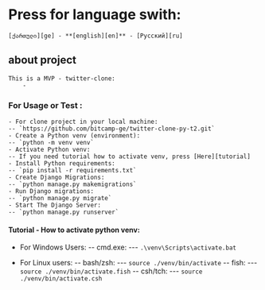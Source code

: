 # Press for language swith:
    [ქართული][ge] - **[english][en]** - [Русский][ru]

## about project
    This is a MVP - twitter-clone:
        - 

### For Usage or Test :
    - For clone project in your local machine:
    -- `https://github.com/bitcamp-ge/twitter-clone-py-t2.git`
    - Create a Python venv (environment):
    -- `python -m venv venv`
    - Activate Python venv:
    -- If you need tutorial how to activate venv, press [Here][tutorial]
    - Install Python requirements:
    -- `pip install -r requirements.txt`
    - Create Django Migrations:
    -- `python manage.py makemigrations`
    - Run Django migrations:
    -- `python manage.py migrate`
    - Start The Django Server:
    -- `python manage.py runserver`


#### Tutorial - How to activate python venv:

- For Windows Users:
-- cmd.exe:
--- `.\venv\Scripts\activate.bat`

- For Linux users:
-- bash/zsh:
--- `source ./venv/bin/activate`
-- fish:
--- `source ./venv/bin/activate.fish`
-- csh/tch:
--- `source ./venv/bin/activate.csh`